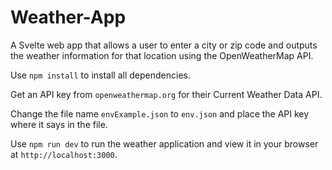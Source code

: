 # Weather-App
 A Svelte web app that allows a user to enter a city or zip code and outputs the weather information for that location using the OpenWeatherMap API.

Use ```npm install``` to install all dependencies.

Get an API key from ```openweathermap.org``` for their Current Weather Data API.

Change the file name ```envExample.json``` to ```env.json``` and place the API key where it says in the file.

Use ```npm run dev``` to run the weather application and view it in your browser at ```http://localhost:3000```.

